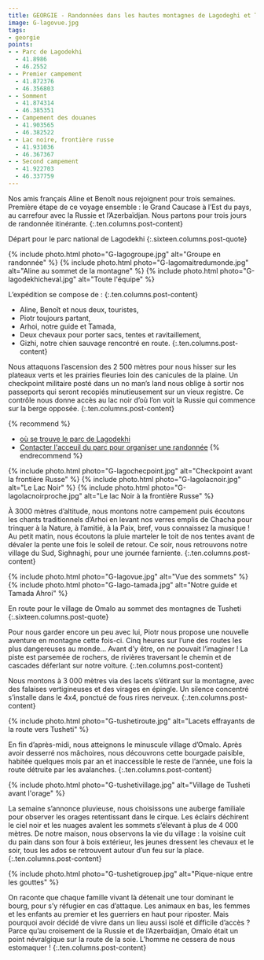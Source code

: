 ```yaml
---
title: GEORGIE - Randonnées dans les hautes montagnes de Lagodeghi et Tusheti
image: G-lagovue.jpg
tags:
- georgie
points:
- - Parc de Lagodekhi
  - 41.8986
  - 46.2552
- - Premier campement
  - 41.872376
  - 46.356803
- - Somment
  - 41.874314
  - 46.385351
- - Campement des douanes
  - 41.903565
  - 46.382522
- - Lac noire, frontière russe
  - 41.931036
  - 46.367367
- - Second campement
  - 41.922703
  - 46.337759
---
```


Nos amis français Aline et Benoît nous rejoignent pour trois semaines. Première étape de ce voyage ensemble : le Grand Caucase à l’Est du pays, au carrefour avec la Russie et l’Azerbaïdjan. Nous partons pour trois jours de randonnée itinérante.
{:.ten.columns.post-content}
<!--fin extrait-->

Départ pour le parc national de Lagodekhi
{:.sixteen.columns.post-quote}

{% include photo.html photo="G-lagogroupe.jpg" alt="Groupe en randonnée" %} 
{% include photo.html photo="G-lagomaitredumonde.jpg" alt="Aline au sommet de la montagne" %}
{% include photo.html photo="G-lagodekhicheval.jpg" alt="Toute l'équipe" %}

L’expédition se compose de :
{:.ten.columns.post-content}

- Aline, Benoît et nous deux, touristes,
- Piotr toujours partant,
- Arhoi, notre guide et Tamada,
- Deux chevaux pour porter sacs, tentes et ravitaillement,
- Gizhi, notre chien sauvage rencontré en route.
{:.ten.columns.post-content}

Nous attaquons l’ascension des 2 500 mètres pour nous hisser sur les plateaux verts et les prairies fleuries loin des canicules de la plaine. Un checkpoint militaire posté dans un no man’s land nous oblige à sortir nos passeports qui seront recopiés minutieusement sur un vieux registre. Ce contrôle nous donne accès au lac noir d’où l’on voit la Russie qui commence sur la berge opposée.
{:.ten.columns.post-content}

{% recommend %}
- [où se trouve le parc de Lagodekhi](https://www.openstreetmap.org/way/66829217)
- [Contacter l'acceuil du parc pour organiser une randonnée](https://nationalparks.ge/en/site/lagodekhinp)
{% endrecommend %}

{% include photo.html photo="G-lagochecpoint.jpg" alt="Checkpoint avant la frontière Russe" %}
{% include photo.html photo="G-lagolacnoir.jpg" alt="Le Lac Noir" %}
{% include photo.html photo="G-lagolacnoirproche.jpg" alt="Le lac Noir à la frontière Russe" %}

À 3000 mètres d’altitude, nous montons notre campement puis écoutons les chants traditionnels d’Arhoi en levant nos verres emplis de Chacha pour trinquer à la Nature, à l’amitié, à la Paix, bref, vous connaissez la musique ! Au petit matin, nous écoutons la pluie marteler le toit de nos tentes avant de dévaler la pente une fois le soleil de retour. Ce soir, nous retrouvons notre village du Sud, Sighnaghi, pour une journée farniente.
{:.ten.columns.post-content}

{% include photo.html photo="G-lagovue.jpg" alt="Vue des sommets" %}
{% include photo.html photo="G-lago-tamada.jpg" alt="Notre guide et Tamada Ahroi" %}

En route pour le village de Omalo au sommet des montagnes de Tusheti
{:.sixteen.columns.post-quote}

Pour nous garder encore un peu avec lui, Piotr nous propose une nouvelle aventure en montagne cette fois-ci. Cinq heures sur l’une des routes les plus dangereuses au monde... Avant d’y être, on ne pouvait l’imaginer ! La piste est parsemée de rochers, de rivières traversant le chemin et de cascades déferlant sur notre voiture.
{:.ten.columns.post-content}

Nous montons à 3 000 mètres via des lacets s’étirant sur la montagne, avec des falaises vertigineuses et des virages en épingle. Un silence concentré s’installe dans le 4x4, ponctué de fous rires nerveux.
{:.ten.columns.post-content}

{% include photo.html photo="G-tushetiroute.jpg" alt="Lacets effrayants de la route vers Tusheti" %}

En fin d’après-midi, nous atteignons le minuscule village d’Omalo. Après avoir desserré nos mâchoires, nous découvrons cette bourgade paisible, habitée quelques mois par an et inaccessible le reste de l’année, une fois la route détruite par les avalanches.
{:.ten.columns.post-content}

{% include photo.html photo="G-tushetivillage.jpg" alt="Village de Tusheti avant l'orage" %}

La semaine s’annonce pluvieuse, nous choisissons une auberge familiale pour observer les orages retentissant dans le cirque. Les éclairs déchirent le ciel noir et les nuages avalent les sommets s’élevant à plus de 4 000 mètres. De notre maison, nous observons la vie du village : la voisine cuit du pain dans son four à bois extérieur, les jeunes dressent les chevaux et le soir, tous les ados se retrouvent autour d’un feu sur la place.
{:.ten.columns.post-content}

{% include photo.html photo="G-tushetigrouep.jpg" alt="Pique-nique entre les gouttes" %}

On raconte que chaque famille vivant là détenait une tour dominant le bourg, pour s’y réfugier en cas d’attaque. Les animaux en bas, les femmes et les enfants au premier et les guerriers en haut pour riposter. Mais pourquoi avoir décidé de vivre dans un lieu aussi isolé et difficile d’accès ? Parce qu’au croisement de la Russie et de l’Azerbaïdjan, Omalo était un point névralgique sur la route de la soie. L’homme ne cessera de nous estomaquer !
{:.ten.columns.post-content}
